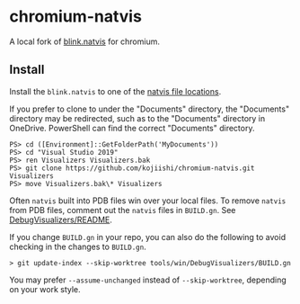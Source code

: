 # chromium-natvis

A local fork of [blink.natvis] for chromium.

[blink.natvis]: https://source.chromium.org/chromium/chromium/src/+/main:tools/win/DebugVisualizers/blink.natvis?q=natvis&ss=chromium%2Fchromium%2Fsrc

## Install

Install the `blink.natvis` to one of the [natvis file locations].

If you prefer to clone to under the "Documents" directory,
the "Documents" directory may be redirected,
such as to the "Documents" directory in OneDrive.
PowerShell can find the correct "Documents" directory.
```
PS> cd ([Environment]::GetFolderPath('MyDocuments'))
PS> cd "Visual Studio 2019"
PS> ren Visualizers Visualizers.bak
PS> git clone https://github.com/kojiishi/chromium-natvis.git Visualizers
PS> move Visualizers.bak\* Visualizers
```

Often `natvis` built into PDB files win over your local files.
To remove `natvis` from PDB files,
comment out the `natvis` files in `BUILD.gn`.
See [DebugVisualizers/README].

If you change `BUILD.gn` in your repo,
you can also do the following to avoid checking in the changes to `BUILD.gn`.
```
> git update-index --skip-worktree tools/win/DebugVisualizers/BUILD.gn
```
You may prefer `--assume-unchanged` instead of `--skip-worktree`,
depending on your work style.

[DebugVisualizers/README]: https://source.chromium.org/chromium/chromium/src/+/main:tools/win/DebugVisualizers/README.md
[natvis file locations]: https://docs.microsoft.com/en-us/visualstudio/debugger/create-custom-views-of-native-objects?view=vs-2019#BKMK_natvis_location
